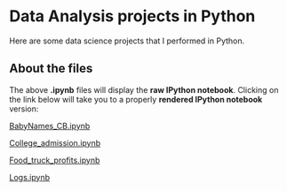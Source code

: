 Data Analysis projects in Python
===
Here are some data science projects that I performed in Python.

About the files
---

The above **.ipynb** files will display the **raw IPython notebook**. Clicking on the link below will take you to a properly **rendered IPython notebook** version:

<a href="http://nbviewer.ipython.org/github/Prim8/Data_Analysis_Python/blob/master/BabyNames_CB.ipynb?create=1" target="_blank">BabyNames_CB.ipynb</a>

<a href="http://nbviewer.ipython.org/github/Prim8/Data_Analysis_Python/blob/master/College_admission.ipynb" target="_blank">College_admission.ipynb</a>

<a href="http://nbviewer.ipython.org/github/Prim8/Data_Analysis_Python/blob/master/Food_truck_profits.ipynb" target="_blank">Food_truck_profits.ipynb</a>

<a href="http://nbviewer.ipython.org/github/Prim8/Data_Analysis_Python/blob/master/Logs.ipynb?create=1" target="_blank">Logs.ipynb</a>

